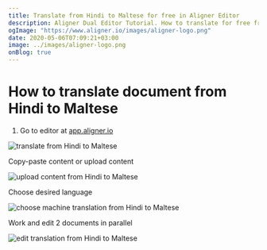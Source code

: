 ```yaml
---
title: Translate from Hindi to Maltese for free in Aligner Editor
description: Aligner Dual Editor Tutorial. How to translate for free from Hindi to Maltese. Aligner is multilingual document management platform. 
ogImage: "https://www.aligner.io/images/aligner-logo.png"
date: 2020-05-06T07:09:21+03:00
image: ../images/aligner-logo.png
onBlog: true
---
```


# How to translate document from Hindi to Maltese

1. Go to editor at [app.aligner.io](https://app.aligner.io "Aligner App web page")

![translate from Hindi to Maltese](../aligner-blank-editor.png "translate from Hindi to Maltese")

Copy-paste content or upload content

![upload content from Hindi to Maltese](../aligner-uploaded-document.png "upload content from Hindi to Maltese")

Choose desired language

![choose machine translation from Hindi to Maltese](../aligner-language-dropdown.png "choose machine translation from Hindi to Maltese")

Work and edit 2 documents in parallel

![edit translation from Hindi to Maltese](../aligner-double-sitded-editor.png "edit translation from Hindi to Maltese")


